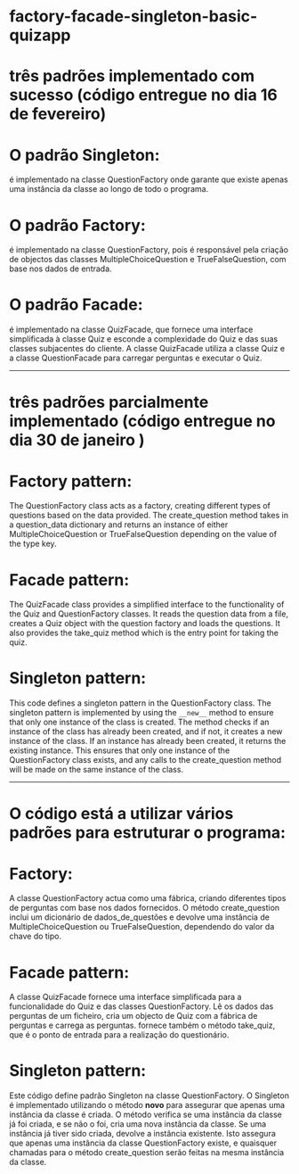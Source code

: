 # factory-facade-singleton-basic-quizapp

# três padrões implementado com sucesso (código entregue no dia 16 de fevereiro)

# O padrão Singleton:

é implementado na classe QuestionFactory onde garante que existe apenas uma instância da classe ao longo de todo o programa.

# O padrão Factory:
é implementado na classe QuestionFactory, pois é responsável pela criação de objectos das classes MultipleChoiceQuestion e TrueFalseQuestion, com base nos dados de entrada.

# O padrão Facade: 
é implementado na classe QuizFacade, que fornece uma interface simplificada à classe Quiz e esconde a complexidade do Quiz e das suas classes subjacentes do cliente. A classe QuizFacade utiliza a classe Quiz e a classe QuestionFacade para carregar perguntas e executar o Quiz.

-----------------------------------------------------------------------------------------------------------------------------
# três padrões parcialmente implementado (código entregue no dia 30 de janeiro )

# Factory pattern: 
The QuestionFactory class acts as a factory, creating different types of questions based on the data provided. The create_question method takes in a question_data dictionary
and returns an instance of either MultipleChoiceQuestion or TrueFalseQuestion depending on the value
of the type key.
<br>


# Facade pattern: 
The QuizFacade class provides a simplified interface to the functionality of the Quiz and QuestionFactory classes. It reads the question data from a file,
creates a Quiz object with the question factory and loads the questions. It also provides the take_quiz method which is the entry point for taking the quiz.

# Singleton pattern: 
This code defines a singleton pattern in the QuestionFactory class. The singleton pattern is implemented by using the ```__new__``` method to ensure that only one instance of the class is created. The method checks if an instance of the class has already been created, and if not, it creates a new instance of the class. If an instance has already been created, it returns the existing instance. This ensures that only one instance of the QuestionFactory class exists, and any calls to the create_question method will be made on the same instance of the class.

---------------------------------------------------------------------------------------

# O código está a utilizar vários padrões para estruturar o programa:

# Factory: 
A classe QuestionFactory actua como uma fábrica, criando diferentes tipos de perguntas com base nos dados fornecidos. O método create_question inclui um dicionário de dados_de_questões e devolve uma instância de MultipleChoiceQuestion ou TrueFalseQuestion, dependendo do valor da chave do tipo.

# Facade pattern: 
A classe QuizFacade fornece uma interface simplificada para a funcionalidade do Quiz e das classes QuestionFactory. Lê os dados das perguntas de um ficheiro, cria um objecto de Quiz com a fábrica de perguntas e carrega as perguntas. fornece também o método take_quiz, que é o ponto de entrada para a realização do questionário.

# Singleton pattern: 
Este código define  padrão Singleton na classe QuestionFactory. O Singleton é implementado utilizando o método __novo__ para assegurar que apenas uma instância da classe é criada. O método verifica se uma instância da classe já foi criada, e se não o foi, cria uma nova instância da classe. Se uma instância já tiver sido criada, devolve a instância existente. Isto assegura que apenas uma instância da classe QuestionFactory existe, e quaisquer chamadas para o método create_question serão feitas na mesma instância da classe.
